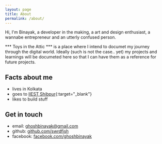 ```yaml
---
layout: page
title: About
permalink: /about/
---
```


Hi, I'm Binayak, a developer in the making, a art and design enthusiast, a wannabe entrepreneur and an utterly confused person. 

*** Toys in the Attic *** is a place where I intend to documet my journey through the digital world. Ideally (such is not the case.. yet) my projects and learnings will be documeted here so that I can have them as a reference for future projects. 


## Facts about me ##
+ lives in Kolkata
+ goes to [IIEST Shibpur](https://en.wikipedia.org/wiki/Indian_Institute_of_Engineering_Science_and_Technology,_Shibpur){:target="_blank"}
+ likes to build stuff

## Get in touch ##
+ email: <a href="mailto:ghoshbinayak@gmail.com">ghoshbinayak@gmail.com</a>
+ github: [github.com/swrdfish](https://github.com/swrdfish)
+ facebook: [facebook.com/ghoshbinayak](https://www.facebook.com/ghoshbinayak)
